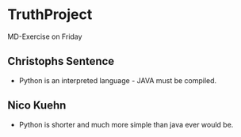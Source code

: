 # TruthProject
MD-Exercise on Friday

## Christophs Sentence
- Python is an interpreted language - JAVA must be compiled.


## Nico Kuehn

- Python is shorter and much more simple than java ever would be.
